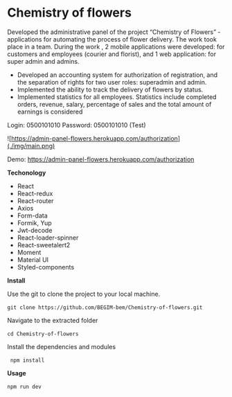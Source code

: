 # Chemistry of flowers

Developed the administrative panel of the project “Chemistry of Flowers” - applications for
automating the process of flower delivery. The work took place in a team. During the work
, 2 mobile applications were developed: for customers and employees (courier and florist), and
1 web application: for super admin and admins.

-  Developed an accounting system for authorization of registration, and the separation of rights for two user roles: superadmin and admin.
- Implemented the ability to track the delivery of flowers by status.
- Implemented statistics for all employees.
  Statistics include completed orders, revenue, salary, percentage of sales and the total amount of earnings is considered

Login: 0500101010
Password: 0500101010 (Test)

![https://admin-panel-flowers.herokuapp.com/authorization](./img/main.png)



Demo: https://admin-panel-flowers.herokuapp.com/authorization

__Techonology__

- React
- React-redux
- React-router
- Axios
- Form-data
- Formik, Yup
- Jwt-decode
- React-loader-spinner
- React-sweetalert2
- Moment
- Material UI
- Styled-components

__Install__

Use the git to clone the project to your local machine.

    git clone https://github.com/BEGIM-bem/Chemistry-of-flowers.git

Navigate to the extracted folder

    cd Chemistry-of-flowers

Install the dependencies and modules
  
     npm install


__Usage__

    npm run dev
    
